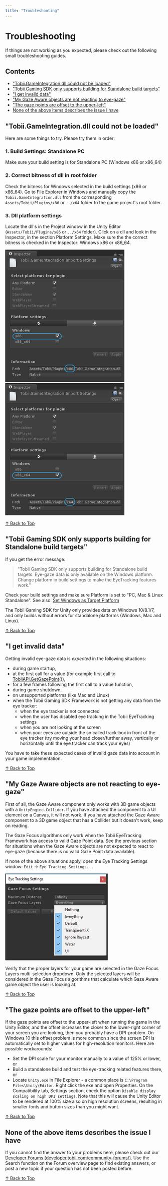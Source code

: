 ```yaml
---
title: "Troubleshooting"
---
```

# Troubleshooting

If things are not working as you expected, please check out the following small troubleshooting guides.

## Contents

- ["Tobii.GameIntegration.dll could not be loaded"](#tobiigameintegrationdll-could-not-be-loaded)
- ["Tobii Gaming SDK only supports building for Standalone build targets"](#tobii-gaming-sdk-only-supports-building-for-standalone-build-targets)
- ["I get invalid data"](#i-get-invalid-data)
- ["My Gaze Aware objects are not reacting to eye-gaze"](#my-gaze-aware-objects-are-not-reacting-to-eye-gaze)
- ["The gaze points are offset to the upper-left"](#the-gaze-points-are-offset-to-the-upper-left)
- [None of the above items describes the issue I have](#none-of-the-above-items-describes-the-issue-i-have)


## "Tobii.GameIntegration.dll could not be loaded"

Here are some things to try. Please try them in order:

### 1. Build Settings: Standalone PC

Make sure your build setting is for Standalone PC (Windows x86 or x86_64)

### 2. Correct bitness of dll in root folder

Check the bitness for Windows selected in the build settings (x86 or x86_64). Go to File Explorer in Windows and manually copy the `Tobii.GameIntegration.dll` from the corresponding `Assets/Tobii/Plugins/x86` or `../x64` folder to the game project's root folder.

### 3. Dll platform settings

Locate the dll's in the Project window in the Unity Editor (`Assets/Tobii/Plugins/x86` or `../x64` folder). Click on a dll and look in the Inspector, in the section Platform Settings. Make sure the the correct bitness is checked in the Inspector: Windows x86 or x86_64.

![](./images/dll-platform-settings-x86.png)  ![](./images/dll-platform-settings-x64.png)


[&uarr; Back to Top](#troubleshooting)


## "Tobii Gaming SDK only supports building for Standalone build targets"

If you get the error message:
>"Tobii Gaming SDK only supports building for Standalone build targets. Eye-gaze data is only available on the Windows platform. Change platform in build settings to make the EyeTracking features work."

Check your build settings and make sure Platform is set to "PC, Mac & Linux Standalone". See also: [Set Windows as Target Platform](manual#set-windows-as-target-platform)

The Tobii Gaming SDK for Unity only provides data on Windows 10/8.1/7, and only builds without errors for standalone platforms (Windows, Mac and Linux).


[&uarr; Back to Top](#troubleshooting)


## "I get invalid data"

Getting invalid eye-gaze data is _expected_ in the following situations:

- during game startup,
- at the first call for a value (for example first call to [TobiiAPI.GetGazePoint()](scripting-api#tobiiapigetgazepoint)),
- for a few frames following the first call to a value function,
- during game shutdown,
- on unsupported platforms (like Mac and Linux)
- when the Tobii Gaming SDK Framework is not getting any data from the eye tracker:
  - when the eye tracker is not connected
  - when the user has disabled eye tracking in the Tobii EyeTracking settings
  - when you are not looking at the screen
  - when your eyes are outside the so called track-box in front of the eye tracker (try moving your head closer/further away, vertically or horizontally until the eye tracker can track your eyes)

You have to take these expected cases of invalid gaze data into account in your game implementation.


[&uarr; Back to Top](#troubleshooting)


## "My Gaze Aware objects are not reacting to eye-gaze"

First of all, the Gaze Aware component only works with 3D game objects with a `UnityEngine.Collider`. If you have attached the component to a UI element on a Canvas, it will not work. If you have attached the Gaze Aware component to a 3D game object that has a Collider but it doesn't work, keep on reading.

The Gaze Focus algorithms only work when the Tobii EyeTracking Framework has access to valid Gaze Point data. See the previous section for situations when the Gaze Aware objects are not expected to react to eye-gaze (because there is no valid Gaze Point data available).

If none of the above situations apply, open the Eye Tracking Settings window:
`Edit` &rarr; `Eye Tracking Settings...`

![](./images/eye-tracking-settings-window-layers.png)

Verify that the proper layers for your game are selected in the Gaze Focus Layers multi-selection dropdown. Only the selected layers will be considered in the Gaze Focus algorithms that calculate which Gaze Aware game object the user is looking at.


[&uarr; Back to Top](#troubleshooting)


## "The gaze points are offset to the upper-left"

If the gaze points are offset to the upper-left when running the game in the Unity Editor, and the offset increases the closer to the lower-right corner of your screen you are looking, then you probably have a DPI-problem. On Windows 10 this offset problem is more common since the screen DPI is automatically set to higher values for high-resolution monitors. Here are possible workarounds:

- Set the DPI scale for your monitor manually to a value of 125% or lower, or
- Build a standalone build and test the eye-tracking related features there, or
- Locate `Unity.exe` in File Explorer - a common place is `C:\Program Files\Unity\Editor`. Right click the exe and open Properties. On the Compatibility tab, Settings section, check the option `Disable display scaling on high DPI settings`. Note that this will cause the Unity Editor to be rendered at 100% size also on high resolution screens, resulting in smaller fonts and button sizes than you might want.


[&uarr; Back to Top](#troubleshooting)


## None of the above items describes the issue I have

If you cannot find the answer to your problems here, please check out our [Developer Forums (developer.tobii.com/community-forums/)](http://developer.tobii.com/community-forums/). Use the Search function on the Forum overview page to find existing answers, or post a new topic if your question has not been posted before.


[&uarr; Back to Top](#troubleshooting)